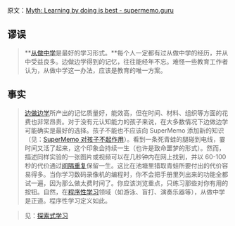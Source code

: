 原文：[Myth: Learning by doing is best - supermemo.guru](https://supermemo.guru/wiki/Myth:_Learning_by_doing_is_best)

## 谬误

> **[从做中学](https://supermemo.guru/wiki/Discovery_learning)是最好的学习形式。**每个人一定都有过从做中学的经历，并从中受益良多。边做边学得到的记忆，往往能经年不忘。难怪一些教育工作者认为，从做中学这一办法，应该是教育的唯一方案。

## 事实

> [边做边学](https://supermemo.guru/wiki/Discovery_learning)所产出的记忆质量好，能效高，但在时间、材料、组织等方面的花费也非常昂贵。对于没有元认知能力的孩子来说，在大多数情况下边做边学可能确实是最好的选择。孩子不能也不应该向 SuperMemo 添加新的知识（见：[SuperMemo 对孩子不起作用](https://supermemo.guru/wiki/SuperMemo_does_not_work_for_kids)）。看到一条死青蛙的腿碰到电线，霎时间又活了起来，这个印象会持续一生（也许是致命噩梦的形式）。然而，描述同样实验的一张图片或视频可以在几秒钟内在网上找到，并以 60-100 秒的代价通过[间隔重复](https://supermemo.guru/wiki/Spaced_repetition)保留一生。这比在池塘里猎取青蛙所要付出的代价容易得多。当你学习数码录像机的编程时，你不会把手册里列出来的功能全都试一遍，因为那么做太费时间了。你应该浏览重点，只练习那些对你有用的按钮。自然，在[程序性学习](https://supermemo.guru/wiki/Procedural_learning)领域（如游泳、盲打、演奏乐器等），从做中学是正道。程序性学习定义如此。

> 见：[探索式学习](https://supermemo.guru/wiki/Discovery_learning)